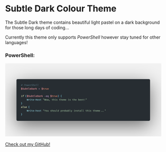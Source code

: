 # Subtle Dark Colour Theme

The Subtle Dark theme contains beautiful light pastel on a dark background for those long days of coding...

Currently this theme only supports _PowerShell_ however stay tuned for other languages!

### PowerShell:

![PowerShell](./img/PowerShell.png)

[Check out my GitHub!](https://github.com/ayush-lal)
